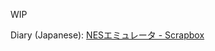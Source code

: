 WIP

Diary (Japanese): [NESエミュレータ - Scrapbox](https://scrapbox.io/mizukmb/NES%E3%82%A8%E3%83%9F%E3%83%A5%E3%83%AC%E3%83%BC%E3%82%BF)